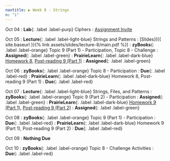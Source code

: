 ```yaml
---
navtitle: ▶ Week 8 - Strings
n: "i"
---
```


Oct 04
: **Lab**{: .label .label-purp} Ciphers 
	: [Assignment Invite](https://classroom.github.com/a/sN_cxOMs)

Oct 05
: **Lecture**{: .label .label-light-blue} Strings and Patterns
    : [Slides]({{ site.baseurl }}{% link assets/slides/lecture-8/main.pdf %})
: **zyBooks**{: .label .label-orange} Topic 9 (Part 1) - Participation, Topic 8 - Challenge
    : **Assigned**{: .label .label-green}
: **PrairieLearn**{: .label .label-dark-blue} [Homework 8](https://www.prairielearn.org/pl/course_instance/128740/assessment/2312040), [Post-reading 9 (Part 1)](#)
    : **Assigned**{: .label .label-green}


Oct 06
: **zyBooks**{: .label .label-orange} Topic 8 - Participation
    : **Due**{: .label .label-red}
: **PrairieLearn**{: .label .label-dark-blue} Homework 8, Post-reading 9 (Part 1)
    : **Due**{: .label .label-red}


Oct 07
: **Lecture**{: .label .label-light-blue} Strings, Files, and Patterns
: **zyBooks**{: .label .label-orange} Topic 9 (Part 2) - Participation
    : **Assigned**{: .label .label-green}
: **PrairieLearn**{: .label .label-dark-blue} [Homework 9 (Part 1)](https://www.prairielearn.org/pl/course_instance/128740/assessment/2312041), [Post-reading 9 (Part 2)](#)
    : **Assigned**{: .label .label-green}

Oct 08
: **zyBooks**{: .label .label-orange} Topic 9 (Part 1) - Participation
    : **Due**{: .label .label-red}
: **PrairieLearn**{: .label .label-dark-blue} Homework 9 (Part 1), Post-reading 9 (Part 2)
    : **Due**{: .label .label-red}

Oct 09
: **Nothing Due**

Oct 10
: **zyBooks**{: .label .label-orange} Topic 8 - Challenge Activities
    : **Due**{: .label .label-red}

